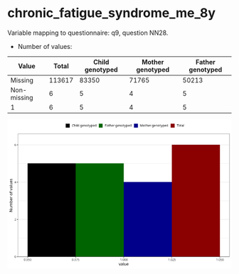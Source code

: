 # chronic_fatigue_syndrome_me_8y
Variable mapping to questionnaire: q9, question NN28.
- Number of values:

| Value | Total | Child genotyped | Mother genotyped | Father genotyped |
| ----- | ----- | --------------- | ---------------- | ---------------- |
| Missing | 113617 | 83350 | 71765 | 50213 |
| Non-missing | 6 | 5 | 4 | 5 |
| 1 | 6 | 5 | 4 | 5 |



![](chronic_fatigue_syndrome_me_8y_n.png)



